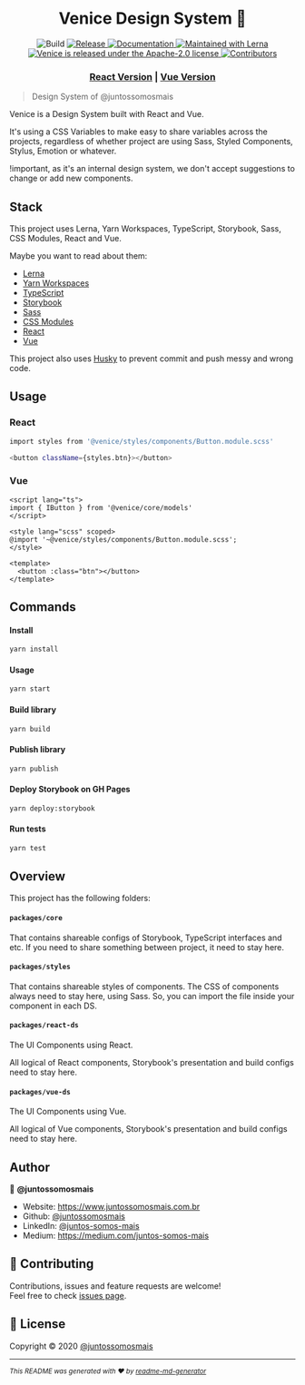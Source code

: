 <h1 align="center">Venice Design System 🎨</h1>
<p align="center">
  <img
    alt="Build"
    src="https://img.shields.io/github/workflow/status/juntossomosmais/venice/Node.js CI"
  />
  <a
    href="https://github.com/juntossomosmais/venice/releases"
    target="_blank"
  >
    <img
      alt="Release"
      src="https://img.shields.io/github/package-json/v/juntossomosmais/venice"
    />
  </a>
  <a
    href="https://juntossomosmais.github.io/venice"
    target="_blank"
  >
    <img
      alt="Documentation"
      src="https://img.shields.io/badge/documentation-yes-brightgreen.svg"
    />
  </a>
  <a
    href="https://lerna.js.org/"
    target="_blank"
  >
    <img
      src="https://img.shields.io/badge/maintained%20with-lerna-cc00ff.svg"
      alt="Maintained with Lerna"
    />
  </a>
  <a
    href="https://github.com/juntossomosmais/venice/blob/master/LICENSE"
    target="_blank"
  >
    <img
      src="https://img.shields.io/badge/license-Apache--2.0-blue.svg"
      alt="Venice is released under the Apache-2.0 license"
    />
  </a>
  <a
    href="https://github.com/juntossomosmais/venice/graphs/contributors"
    target="_blank"
  >
    <img
      alt="Contributors"
      src="https://img.shields.io/github/contributors/juntossomosmais/venice.svg"
    />
  </a>
</p>

<h3 align="center">
  <a href="https://juntossomosmais.github.io/venice/react/">React Version</a> | <a href="https://juntossomosmais.github.io/venice/vue/" target="_blank">Vue Version</a>
</h4>

> Design System of @juntossomosmais

Venice is a Design System built with React and Vue.

It's using a CSS Variables to make easy to share variables across the projects, regardless of whether project are using Sass, Styled Components, Stylus, Emotion or whatever.

!important, as it's an internal design system, we don't accept suggestions to change or add new components.

## Stack

This project uses Lerna, Yarn Workspaces, TypeScript, Storybook, Sass, CSS Modules, React and Vue.

Maybe you want to read about them:

- [Lerna](https://lerna.js.org/)
- [Yarn Workspaces](https://classic.yarnpkg.com/en/docs/workspaces/)
- [TypeScript](https://www.typescriptlang.org/)
- [Storybook](https://storybook.js.org/)
- [Sass](https://sass-lang.com/)
- [CSS Modules](https://github.com/css-modules/css-modules)
- [React](https://reactjs.org/)
- [Vue](https://vuejs.org/)

This project also uses [Husky](https://github.com/typicode/husky) to prevent commit and push messy and wrong code.

## Usage

### React

```sh
import styles from '@venice/styles/components/Button.module.scss'

<button className={styles.btn}></button>
```

### Vue

```vue
<script lang="ts">
import { IButton } from '@venice/core/models'
</script>

<style lang="scss" scoped>
@import '~@venice/styles/components/Button.module.scss';
</style>

<template>
  <button :class="btn"></button>
</template>
```

## Commands

#### Install

```sh
yarn install
```

#### Usage

```sh
yarn start
```

#### Build library

```sh
yarn build
```

#### Publish library

```sh
yarn publish
```

#### Deploy Storybook on GH Pages

```sh
yarn deploy:storybook
```

#### Run tests

```sh
yarn test
```

## Overview

This project has the following folders:

#### `packages/core`

That contains shareable configs of Storybook, TypeScript interfaces and etc. If you need to share something between project, it need to stay here.

#### `packages/styles`

That contains shareable styles of components. The CSS of components always need to stay here, using Sass. So, you can import the file inside your component in each DS.

#### `packages/react-ds`

The UI Components using React.

All logical of React components, Storybook's presentation and build configs need to stay here.

#### `packages/vue-ds`

The UI Components using Vue.

All logical of Vue components, Storybook's presentation and build configs need to stay here.

## Author

👤 **@juntossomosmais**

- Website: https://www.juntossomosmais.com.br
- Github: [@juntossomosmais](https://github.com/juntossomosmais)
- LinkedIn: [@juntos-somos-mais](https://linkedin.com/in/juntos-somos-mais)
- Medium: https://medium.com/juntos-somos-mais

## 🤝 Contributing

Contributions, issues and feature requests are welcome!<br />Feel free to check [issues page](https://github.com/juntossomosmais/venice/issues).

## 📝 License

Copyright © 2020 [@juntossomosmais](https://github.com/juntossomosmais)

---

<small>_This README was generated with ❤️ by [readme-md-generator](https://github.com/kefranabg/readme-md-generator)_</small>
